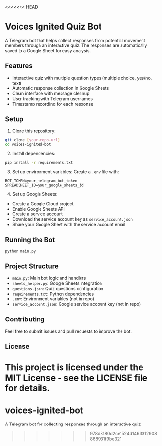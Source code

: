 <<<<<<< HEAD
# Voices Ignited Quiz Bot 

A Telegram bot that helps collect responses from potential movement members through an interactive quiz. The responses are automatically saved to a Google Sheet for easy analysis.

## Features

- Interactive quiz with multiple question types (multiple choice, yes/no, text)
- Automatic response collection in Google Sheets
- Clean interface with message cleanup
- User tracking with Telegram usernames
- Timestamp recording for each response

## Setup

1. Clone this repository:
```bash
git clone [your-repo-url]
cd voices-ignited-bot
```

2. Install dependencies:
```bash
pip install -r requirements.txt
```

3. Set up environment variables:
Create a `.env` file with:
```
BOT_TOKEN=your_telegram_bot_token
SPREADSHEET_ID=your_google_sheets_id
```

4. Set up Google Sheets:
- Create a Google Cloud project
- Enable Google Sheets API
- Create a service account
- Download the service account key as `service_account.json`
- Share your Google Sheet with the service account email

## Running the Bot

```bash
python main.py
```

## Project Structure

- `main.py`: Main bot logic and handlers
- `sheets_helper.py`: Google Sheets integration
- `questions.json`: Quiz questions configuration
- `requirements.txt`: Python dependencies
- `.env`: Environment variables (not in repo)
- `service_account.json`: Google service account key (not in repo)

## Contributing

Feel free to submit issues and pull requests to improve the bot.

## License

This project is licensed under the MIT License - see the LICENSE file for details.
=======
# voices-ignited-bot
A Telegram bot for collecting responses through an interactive quiz
>>>>>>> 978d8180d2ce1524d1463312908868931f9be321
